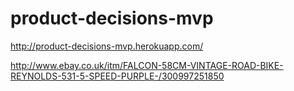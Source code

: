 product-decisions-mvp
=====================

http://product-decisions-mvp.herokuapp.com/

http://www.ebay.co.uk/itm/FALCON-58CM-VINTAGE-ROAD-BIKE-REYNOLDS-531-5-SPEED-PURPLE-/300997251850